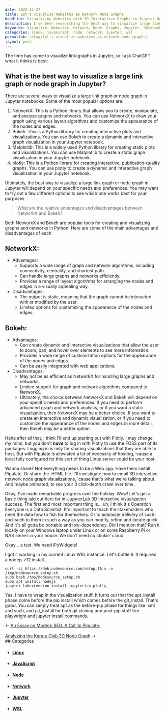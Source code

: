 ```yaml
---
date: 2022-12-27
title: Let's Visualize Websites as Network Node Graphs
headline: Visualizing Websites with 3D Interactive Graphs in Jupyter Notebooks
description: I've been researching the best way to visualize large link and node graphs in Jupyter notebooks, comparing the advantages and disadvantages of using NetworkX and Bokeh, and have decided to try out Plotly. Over the holiday I made progress and outlined a plan to create 3D interactive visualizations in JupyterLab. I'm also teaching stakeholders how to access data on their own by setting up an instance of Linux WSL, installing nodejs and jupyter.
keywords: Visualize, Websites, Network, Node, Graphs, Jupyter, Notebooks, NetworkX, Bokeh, Plotly, 3D, Interactive, Visualizations, JupyterLab, Linux, WSL, Nodejs, Labextension, Automating, Delivery, Portable, Low-Dependency, Apt_Install, Pip_Install, Git_Install
categories: linux, javascript, node, network, jupyter, wsl
permalink: /blog/let-s-visualize-websites-as-network-node-graphs/
layout: post
---
```



The time has come to visualize link-graphs in Jupyter, so I ask ChatGPT what it
thinks is best:

## What is the best way to visualize a large link graph or node graph in Jupyter?

There are several ways to visualize a large link graph or node graph in Jupyter notebooks. Some of the most popular options are:

1. NetworkX: This is a Python library that allows you to create, manipulate, and analyze graphs and networks. You can use NetworkX to draw your graph using various layout algorithms and customize the appearance of the nodes and edges.
1. Bokeh: This is a Python library for creating interactive plots and visualizations. You can use Bokeh to create a dynamic and interactive graph visualization in your Jupyter notebook.
1. Matplotlib: This is a widely used Python library for creating static plots and visualizations. You can use Matplotlib to create a static graph visualization in your Jupyter notebook.
1. plotly: This is a Python library for creating interactive, publication-quality graphs. You can use plotly to create a dynamic and interactive graph visualization in your Jupyter notebook.

Ultimately, the best way to visualize a large link graph or node graph in Jupyter will depend on your specific needs and preferences. You may want to try out a few different options to see which one works best for your purposes.

> What are the relative advantages and disadvantages between NetworkX and Bokeh?

Both NetworkX and Bokeh are popular tools for creating and visualizing graphs and networks in Python. Here are some of the main advantages and disadvantages of each:

## NetworkX:

- Advantages:
  - Supports a wide range of graph and network algorithms, including connectivity, centrality, and shortest path.
  - Can handle large graphs and networks efficiently.
  - Provides a range of layout algorithms for arranging the nodes and edges in a visually appealing way.
- Disadvantages:
  - The output is static, meaning that the graph cannot be interacted with or modified by the user.
  - Limited options for customizing the appearance of the nodes and edges.

## Bokeh:

- Advantages:
  - Can create dynamic and interactive visualizations that allow the user to zoom, pan, and hover over elements to see more information.
  - Provides a wide range of customization options for the appearance of the nodes and edges.
  - Can be easily integrated with web applications.
- Disadvantages:
  - May not be as efficient as NetworkX for handling large graphs and networks.
  - Limited support for graph and network algorithms compared to NetworkX.
  - Ultimately, the choice between NetworkX and Bokeh will depend on your specific needs and preferences. If you need to perform advanced graph and network analysis, or if you want a static visualization, then NetworkX may be a better choice. If you want to create an interactive and dynamic visualization, or if you need to customize the appearance of the nodes and edges in more detail, then Bokeh may be a better option.

Haha after all that, I think I'll end up starting out with Plotly. I may change
my mind, but you don't ***have*** to log in with Plotly to use the FOSS part of
its packages. Logging in is only for sharing visualizations that they are able
to host. But with Pipulate is alleviated a lot of necessity of hosting, 'cause
a local fully configured for this sort of thing Linux server could be your
host.

Wanna share? Not everything needs to be a Web app. Have them install Pipulate.
Or share the .HTML file. I'll investigate how to email 3D interactive network
node graph visualizations, 'cause that's what we're talking about. And maybe
animated, to see your 3 click-depth crawl over time.

Okay, I've made remarkable progress over the holiday. Wow! Let's get a basic
thing laid out here for in-JupyterLab 3D interactive visualization success. The
first and most important thing is... uh, I think it's Operation Everyone is a
Data Scientist. It's important to teach the stakeholders who need the data how
to fish for themselves. Or to automate delivery of such-and-such to them in
such a way as you can modify, refine and iterate quick. And it's all gotta be
portable and low-dependency. Did I mention that? Run it locally on your Windows
laptop under Linux or on some Raspberry Pi or NAS server in your house. We
don't need no stinkin' cloud.

Okay... a test. We need iPyWidgets!

I got it working in my current Linux WSL instance. Let's bottle it. It required
a nodejs >12 install...

    curl -sL https://deb.nodesource.com/setup_16.x -o /tmp/nodesource_setup.sh
    sudo bash /tmp/nodesource_setup.sh
    sudo apt install nodejs
    jupyter labextension install jupyterlab-plotly

Yes, I have to wrap in the visualization stuff. It turns out that the
apt_install phase come before the pip install which comes before the
git_install. That's good. You can simply treat apt as the before-pip phase for
things like lxml and such, and git_install for both git cloning and post-pip
stuff like playwright and jupyter install commands.


<div class="arrow-links"><div class="post-nav-prev"><span class="arrow">&larr;&nbsp;</span><a href="/blog/an-essay-on-modern-seo-a-call-to-pipulate/">An Essay on Modern SEO. A Call to Pipulate.</a></div> &nbsp; <div class="post-nav-next"><a href="/blog/analyzing-the-karate-club-3d-node-graph/">Analyzing the Karate Club 3D Node Graph</a><span class="arrow">&nbsp;&rarr;</span></div></div>
## Categories

<ul>
<li><h4><a href='/linux/'>Linux</a></h4></li>
<li><h4><a href='/javascript/'>JavaScript</a></h4></li>
<li><h4><a href='/node/'>Node</a></h4></li>
<li><h4><a href='/network/'>Network</a></h4></li>
<li><h4><a href='/jupyter/'>Jupyter</a></h4></li>
<li><h4><a href='/wsl/'>WSL</a></h4></li></ul>